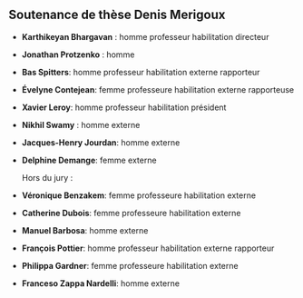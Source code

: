 ## Soutenance de thèse Denis Merigoux

- **Karthikeyan Bhargavan** : homme professeur habilitation directeur
- **Jonathan Protzenko** : homme
- **Bas Spitters**: homme professeur habilitation externe rapporteur
- **Évelyne Contejean**: femme professeure habilitation externe rapporteuse
- **Xavier Leroy**: homme professeur habilitation président
- **Nikhil Swamy** : homme externe
- **Jacques-Henry Jourdan**: homme externe
- **Delphine Demange**: femme externe

  Hors du jury :

- **Véronique Benzakem**: femme professeure habilitation externe
- **Catherine Dubois**: femme professeure habilitation externe
- **Manuel Barbosa**: homme externe
- **François Pottier**: homme professeur habilitation externe rapporteur
- **Philippa Gardner**: femme professeure habilitation externe
- **Franceso Zappa Nardelli**: homme externe
